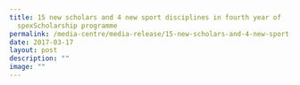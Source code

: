 ```yaml
---
title: 15 new scholars and 4 new sport disciplines in fourth year of
  spexScholarship programme
permalink: /media-centre/media-release/15-new-scholars-and-4-new-sport-disciplines-in-fourth-year-of/
date: 2017-03-17
layout: post
description: ""
image: ""
---
```

